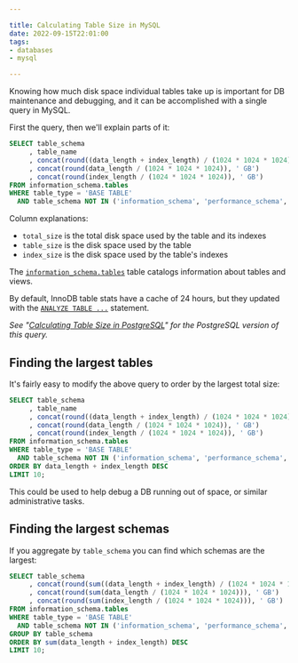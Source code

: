 ```yaml
---

title: Calculating Table Size in MySQL
date: 2022-09-15T22:01:00
tags:
- databases
- mysql

---
```


Knowing how much disk space individual tables take up is important for DB maintenance and debugging, and it can be accomplished with a single query in MySQL.

First the query, then we'll explain parts of it:

```sql
SELECT table_schema
     , table_name
     , concat(round((data_length + index_length) / (1024 * 1024 * 1024)), ' GB') AS total_size
     , concat(round(data_length / (1024 * 1024 * 1024)), ' GB')                  AS table_size
     , concat(round(index_length / (1024 * 1024 * 1024)), ' GB')                 AS index_size
FROM information_schema.tables
WHERE table_type = 'BASE TABLE'
  AND table_schema NOT IN ('information_schema', 'performance_schema', 'mysql');
```

Column explanations:

- `total_size` is the total disk space used by the table and its indexes
- `table_size` is the disk space used by the table
- `index_size` is the disk space used by the table's indexes

The [`information_schema.tables`](https://dev.mysql.com/doc/refman/8.0/en/information-schema-tables-table.html) table catalogs information about tables and views.

By default, InnoDB table stats have a cache of 24 hours, but they updated with the [`ANALYZE TABLE ...`](https://dev.mysql.com/doc/refman/8.0/en/analyze-table.html) statement.

_See "[Calculating Table Size in PostgreSQL](/blog/calculating-table-size-in-postgresql)" for the PostgreSQL version of this query._

## Finding the largest tables

It's fairly easy to modify the above query to order by the largest total size:

```sql
SELECT table_schema
     , table_name
     , concat(round((data_length + index_length) / (1024 * 1024 * 1024)), ' GB') AS total_size
     , concat(round(data_length / (1024 * 1024 * 1024)), ' GB')                  AS table_size
     , concat(round(index_length / (1024 * 1024 * 1024)), ' GB')                 AS index_size
FROM information_schema.tables
WHERE table_type = 'BASE TABLE'
  AND table_schema NOT IN ('information_schema', 'performance_schema', 'mysql')
ORDER BY data_length + index_length DESC
LIMIT 10;
```

This could be used to help debug a DB running out of space, or similar administrative tasks.

## Finding the largest schemas

If you aggregate by `table_schema` you can find which schemas are the largest:

```sql
SELECT table_schema
     , concat(round(sum((data_length + index_length) / (1024 * 1024 * 1024))), ' GB') AS total_size
     , concat(round(sum(data_length / (1024 * 1024 * 1024))), ' GB')                  AS table_size
     , concat(round(sum(index_length / (1024 * 1024 * 1024))), ' GB')                 AS index_size
FROM information_schema.tables
WHERE table_type = 'BASE TABLE'
  AND table_schema NOT IN ('information_schema', 'performance_schema', 'mysql')
GROUP BY table_schema
ORDER BY sum(data_length + index_length) DESC
LIMIT 10;
```

